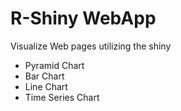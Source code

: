# R-Shiny WebApp
Visualize Web pages utilizing the shiny


* Pyramid Chart
* Bar Chart
* Line Chart
* Time Series Chart
